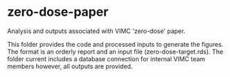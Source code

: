 # zero-dose-paper
Analysis and outputs associated with VIMC 'zero-dose' paper.

This folder provides the code and processed inputs to generate the figures. The format is an orderly report and an input file (zero-dose-target.rds). The folder current includes a database connection for internal VIMC team members however, all outputs are provided.
